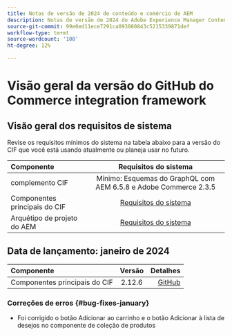 ```yaml
---
title: Notas de versão de 2024 de conteúdo e comércio de AEM
description: Notas de versão de 2024 do Adobe Experience Manager Content and Commerce.
source-git-commit: 99e0ed11ece7291ca093080843c5215339871def
workflow-type: tm+mt
source-wordcount: '108'
ht-degree: 12%

---
```


# Visão geral da versão do GitHub do Commerce integration framework

## Visão geral dos requisitos de sistema

Revise os requisitos mínimos do sistema na tabela abaixo para a versão do CIF que você está usando atualmente ou planeja usar no futuro.

| Componente | Requisitos do sistema |
|:-------|:-----------------------------------------------------------------------------------------------:|
| complemento CIF | Mínimo: Esquemas do GraphQL com AEM 6.5.8 e Adobe Commerce 2.3.5 |
| Componentes principais do CIF | [Requisitos do sistema](https://github.com/adobe/aem-core-cif-components/blob/master/VERSIONS.md) |
| Arquétipo de projeto do AEM | [Requisitos do sistema](https://github.com/adobe/aem-project-archetype/blob/master/VERSIONS.md) |

## Data de lançamento: janeiro de 2024

| Componente | Versão | Detalhes |
|:-------|:-------:|-----------------------------------------------------------------------------------------------------------:|
| Componentes principais do CIF | 2.12.6 | [GitHub](https://github.com/adobe/aem-core-cif-components/releases/tag/core-cif-components-reactor-2.12.6) |

### Correções de erros {#bug-fixes-january}

* Foi corrigido o botão Adicionar ao carrinho e o botão Adicionar à lista de desejos no componente de coleção de produtos
